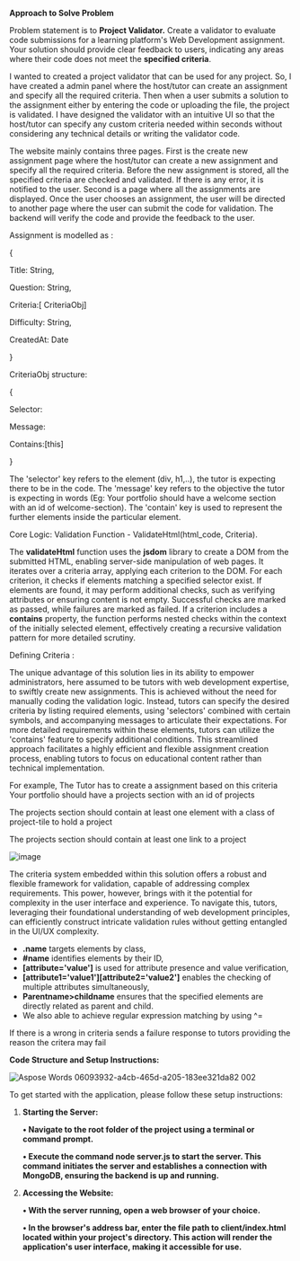 
**Approach to Solve Problem**

Problem statement is to **Project Validator.**
Create a validator to evaluate code submissions for a learning platform's Web Development assignment. Your solution should provide clear feedback to users, indicating any areas where their code does not meet the **specified criteria**.

I wanted to created a project validator that can be used for any project. So, I have created a admin panel where the host/tutor can create an assignment and specify all the required criteria. Then when a user submits a solution to the assignment either by entering the code or uploading the file, the project is validated. I have designed the validator with an intuitive UI so that the host/tutor can specify any custom criteria needed within seconds without considering any technical details or writing the validator code.

The website mainly contains three pages. First is the create new assignment page where the host/tutor can create a new assignment and specify all the required criteria. Before the new assignment is stored, all the specified criteria are checked and validated. If there is any error, it is notified to the user.
Second is a page where all the assignments are displayed. Once the user chooses an assignment, the user will be directed to another page where the user can submit the code for validation. The backend will verify the code and provide the feedback to the user.

Assignment is modelled as :

{

Title: String,

Question: String,

Criteria:[ CriteriaObj]

Difficulty: String,

CreatedAt: Date

}

CriteriaObj structure:

{

Selector:

Message:

Contains:[this]

}

The 'selector' key refers to the element (div, h1,..), the tutor is expecting there to be in the code. The 'message' key refers to the objective the tutor is expecting in words (Eg: Your portfolio should have a welcome section with an id of welcome-section). The 'contain' key is used to represent the further elements inside the particular element.

Core Logic:
Validation Function -  ValidateHtml(html\_code, Criteria).


The **validateHtml** function uses the **jsdom** library to create a DOM from the submitted HTML, enabling server-side manipulation of web pages. It iterates over a criteria array, applying each criterion to the DOM. For each criterion, it checks if elements matching a specified selector exist. If elements are found, it may perform additional checks, such as verifying attributes or ensuring content is not empty. Successful checks are marked as passed, while failures are marked as failed. If a criterion includes a **contains** property, the function performs nested checks within the context of the initially selected element, effectively creating a recursive validation pattern for more detailed scrutiny.

Defining Criteria :

The unique advantage of this solution lies in its ability to empower administrators, here assumed to be tutors with web development expertise, to swiftly create new assignments. This is achieved without the need for manually coding the validation logic. Instead, tutors can specify the desired criteria by listing required elements, using 'selectors' combined with certain symbols, and accompanying messages to articulate their expectations. For more detailed requirements within these elements, tutors can utilize the 'contains' feature to specify additional conditions. This streamlined approach facilitates a highly efficient and flexible assignment creation process, enabling tutors to focus on educational content rather than technical implementation.

For example, The Tutor has to create a assignment based on this criteria
Your portfolio should have a projects section with an id of projects 

The projects section should contain at least one element with a class of project-tile to hold a project 

The projects section should contain at least one link to a project  

![image](https://github.com/jaiabhiram/WebDevEasy/assets/82947092/4161f055-1958-45df-baa3-efa918350a4f)



The criteria system embedded within this solution offers a robust and flexible framework for validation, capable of addressing complex requirements. This power, however, brings with it the potential for complexity in the user interface and experience. To navigate this, tutors, leveraging their foundational understanding of web development principles, can efficiently construct intricate validation rules without getting entangled in the UI/UX complexity.

- **.name** targets elements by class,
- **#name** identifies elements by their ID,
- **[attribute='value']** is used for attribute presence and value verification,
- **[attribute1='value1'][attribute2='value2']** enables the checking of multiple attributes simultaneously,
- **Parentname>childname** ensures that the specified elements are directly related as parent and child.
- We also able to achieve regular expression matching by using ^=

If there is a wrong in criteria sends a failure response to tutors providing the reason the critera may fail




**Code Structure and Setup Instructions:** 

![Aspose Words 06093932-a4cb-465d-a205-183ee321da82 002](https://github.com/jaiabhiram/WebDevEasy/assets/82947092/a3b02952-858e-4f56-8568-3fdec798a734)


To get started with the application, please follow these setup instructions:

1. **Starting the Server:** 

   **•	Navigate to the root folder of the project using a terminal or command prompt.** 

   **•	Execute the command node server.js to start the server. This command initiates the server and establishes a connection with MongoDB, ensuring the backend is up and running.**

1. **Accessing the Website:**   

   **•	With the server running, open a web browser of your choice.** 

   **•	In the browser's address bar, enter the file path to client/index.html located within your project's directory. This action will render the application's user interface, making it accessible for use.**
